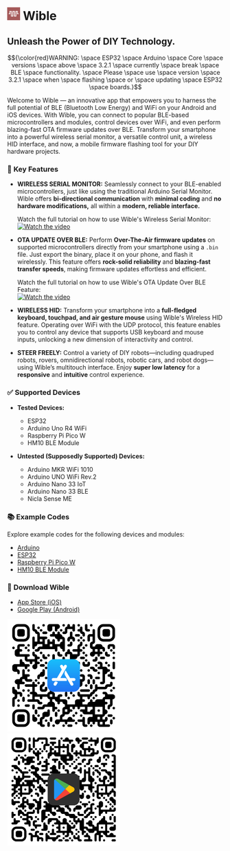 # <img src="https://github.com/Rupakpoddar/WibleCodeTemplate/blob/master/Assets/WibleIcon.png" height="30"> Wible

## Unleash the Power of DIY Technology.

$${\color{red}WARNING: \space ESP32 \space Arduino \space Core \space versions \space above \space 3.2.1 \space currently \space break \space BLE \space functionality. \space Please \space use \space version \space 3.2.1 \space when \space flashing \space or \space updating \space ESP32 \space boards.}$$

Welcome to Wible — an innovative app that empowers you to harness the full potential of BLE (Bluetooth Low Energy) and WiFi on your Android and iOS devices. With Wible, you can connect to popular BLE-based microcontrollers and modules, control devices over WiFi, and even perform blazing-fast OTA firmware updates over BLE. Transform your smartphone into a powerful wireless serial monitor, a versatile control unit, a wireless HID interface, and now, a mobile firmware flashing tool for your DIY hardware projects.

### 🚀 **Key Features**

- **WIRELESS SERIAL MONITOR:** Seamlessly connect to your BLE-enabled microcontrollers, just like using the traditional Arduino Serial Monitor. Wible offers **bi-directional communication** with **minimal coding** and **no hardware modifications,** all within a **modern, reliable interface.**

  Watch the full tutorial on how to use Wible's Wireless Serial Monitor:  
  <a href="https://youtu.be/TXFQPdkELPQ">
    <img src="https://img.youtube.com/vi/TXFQPdkELPQ/0.jpg" alt="Watch the video" width="250">
  </a>

- **OTA UPDATE OVER BLE:** Perform **Over-The-Air firmware updates** on supported microcontrollers directly from your smartphone using a `.bin` file. Just export the binary, place it on your phone, and flash it wirelessly. This feature offers **rock-solid reliability** and **blazing-fast transfer speeds**, making firmware updates effortless and efficient.

  Watch the full tutorial on how to use Wible's OTA Update Over BLE Feature:  
  <a href="https://youtu.be/tNsKBtISKOY">
    <img src="https://img.youtube.com/vi/tNsKBtISKOY/0.jpg" alt="Watch the video" width="250">
  </a>

- **WIRELESS HID:** Transform your smartphone into a **full-fledged keyboard, touchpad, and air gesture mouse** using Wible's Wireless HID feature. Operating over WiFi with the UDP protocol, this feature enables you to control any device that supports USB keyboard and mouse inputs, unlocking a new dimension of interactivity and control.

- **STEER FREELY:** Control a variety of DIY robots—including quadruped robots, rovers, omnidirectional robots, robotic cars, and robot dogs—using Wible’s multitouch interface. Enjoy **super low latency** for a **responsive** and **intuitive** control experience.

### ✅ **Supported Devices**

- **Tested Devices:**
  - ESP32
  - Arduino Uno R4 WiFi
  - Raspberry Pi Pico W
  - HM10 BLE Module

- **Untested (Supposedly Supported) Devices:**
  - Arduino MKR WiFi 1010
  - Arduino UNO WiFi Rev.2
  - Arduino Nano 33 IoT
  - Arduino Nano 33 BLE
  - Nicla Sense ME

### 📚 **Example Codes**

Explore example codes for the following devices and modules:

- [Arduino](https://github.com/Rupakpoddar/WibleCodeTemplate/tree/master/Arduino)
- [ESP32](https://github.com/Rupakpoddar/WibleCodeTemplate/tree/master/ESP32)
- [Raspberry Pi Pico W](https://github.com/Rupakpoddar/WibleCodeTemplate/tree/master/RPi_Pico_W)
- [HM10 BLE Module](https://github.com/Rupakpoddar/WibleCodeTemplate/tree/master/HM10_BLE_Module)

### 📲 **Download Wible**

- [App Store (iOS)](https://apps.apple.com/us/app/wible/id6472097054)
- [Google Play (Android)](https://play.google.com/store/apps/details?id=com.rupakpoddar.blebotcontroller)

<p>
  <a href="https://github.com/Rupakpoddar/WibleCodeTemplate/blob/master/Assets/AppStoreQR.png"><img src="https://github.com/Rupakpoddar/WibleCodeTemplate/blob/master/Assets/AppStoreQR.png" width="262.5"></a>
  &nbsp;&nbsp;&nbsp;&nbsp;&nbsp;&nbsp;&nbsp;&nbsp;&nbsp;&nbsp;&nbsp;&nbsp;&nbsp;&nbsp;&nbsp;&nbsp;&nbsp;&nbsp;&nbsp;&nbsp;&nbsp;&nbsp;&nbsp;&nbsp;&nbsp;&nbsp;&nbsp;&nbsp;&nbsp;&nbsp;&nbsp;&nbsp;
  <a href="https://github.com/Rupakpoddar/WibleCodeTemplate/blob/master/Assets/PlayStoreQR.png"><img src="https://github.com/Rupakpoddar/WibleCodeTemplate/blob/master/Assets/PlayStoreQR.png" width="262.5"></a>
</p>
